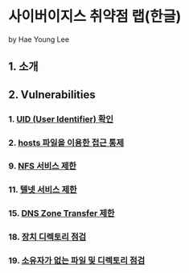 # 사이버이지스 취약점 랩(한글)
by Hae Young Lee

## 1. 소개
## 2. Vulnerabilities
### 1. [UID (User Identifier) 확인](UID.md)
### 2. [hosts 파일을 이용한 접근 통제](TCPWrapper.md)
### 9. [NFS 서비스 제한](NFS.md)
### 11. [텔넷 서비스 제한](Telnet.md)
### 15. [DNS Zone Transfer 제한](DNS.md)
### 18. [장치 디렉토리 점검](dev.md)
### 19. [소유자가 없는 파일 및 디렉토리 점검](No-Owner.md)
